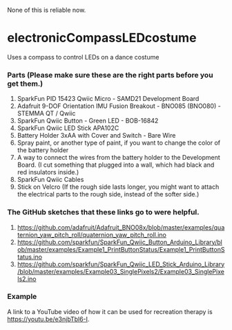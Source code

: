 None of this is reliable now.

# electronicCompassLEDcostume
Uses a compass to control LEDs on a dance costume

### Parts (Please make sure these are the right parts before you get them.)
1.  SparkFun PID 15423 Qwiic Micro - SAMD21 Development Board
2.  Adafruit 9-DOF Orientation IMU Fusion Breakout - BNO085 (BNO080) - STEMMA QT / Qwiic
3.  SparkFun Qwiic Button - Green LED - BOB-16842
4.  SparkFun Qwiic LED Stick APA102C
5.  Battery Holder 3xAA with Cover and Switch - Bare Wire
6.  Spray paint, or another type of paint, if you want to change the color of the battery holder
7.  A way to connect the wires from the battery holder to the Development Board.  (I cut something that plugged into a wall, which had black and red insulators inside.)
8.  SparkFun Qwiic Cables
9.  Stick on Velcro (If the rough side lasts longer, you might want to attach the electrical parts to the rough side, instead of the softer side.)

### The GitHub sketches that these links go to were helpful.
1.  https://github.com/adafruit/Adafruit_BNO08x/blob/master/examples/quaternion_yaw_pitch_roll/quaternion_yaw_pitch_roll.ino
2.  https://github.com/sparkfun/SparkFun_Qwiic_Button_Arduino_Library/blob/master/examples/Example1_PrintButtonStatus/Example1_PrintButtonStatus.ino
3.  https://github.com/sparkfun/SparkFun_Qwiic_LED_Stick_Arduino_Library/blob/master/examples/Example03_SinglePixels2/Example03_SinglePixels2.ino

### Example
A link to a YouTube video of how it can be used for recreation therapy is https://youtu.be/e3njbTbl6-I.
